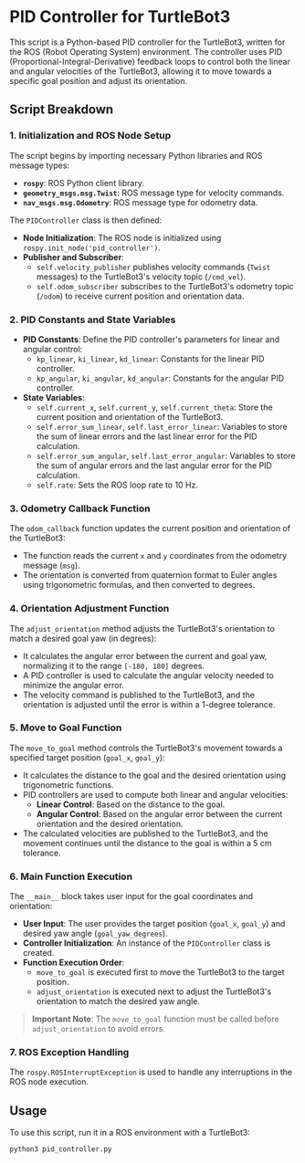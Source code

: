 # PID Controller for TurtleBot3

This script is a Python-based PID controller for the TurtleBot3, written for the ROS (Robot Operating System) environment. The controller uses PID (Proportional-Integral-Derivative) feedback loops to control both the linear and angular velocities of the TurtleBot3, allowing it to move towards a specific goal position and adjust its orientation.


## Script Breakdown

### 1. **Initialization and ROS Node Setup**

The script begins by importing necessary Python libraries and ROS message types:

- **`rospy`**: ROS Python client library.
- **`geometry_msgs.msg.Twist`**: ROS message type for velocity commands.
- **`nav_msgs.msg.Odometry`**: ROS message type for odometry data.

The `PIDController` class is then defined:

- **Node Initialization**: The ROS node is initialized using `rospy.init_node('pid_controller')`.
- **Publisher and Subscriber**:
  - `self.velocity_publisher` publishes velocity commands (`Twist` messages) to the TurtleBot3's velocity topic (`/cmd_vel`).
  - `self.odom_subscriber` subscribes to the TurtleBot3's odometry topic (`/odom`) to receive current position and orientation data.

### 2. **PID Constants and State Variables**

- **PID Constants**: Define the PID controller's parameters for linear and angular control:
  - `kp_linear`, `ki_linear`, `kd_linear`: Constants for the linear PID controller.
  - `kp_angular`, `ki_angular`, `kd_angular`: Constants for the angular PID controller.
- **State Variables**:
  - `self.current_x`, `self.current_y`, `self.current_theta`: Store the current position and orientation of the TurtleBot3.
  - `self.error_sum_linear`, `self.last_error_linear`: Variables to store the sum of linear errors and the last linear error for the PID calculation.
  - `self.error_sum_angular`, `self.last_error_angular`: Variables to store the sum of angular errors and the last angular error for the PID calculation.
  - `self.rate`: Sets the ROS loop rate to 10 Hz.

### 3. **Odometry Callback Function**

The `odom_callback` function updates the current position and orientation of the TurtleBot3:

- The function reads the current `x` and `y` coordinates from the odometry message (`msg`).
- The orientation is converted from quaternion format to Euler angles using trigonometric formulas, and then converted to degrees.

### 4. **Orientation Adjustment Function**

The `adjust_orientation` method adjusts the TurtleBot3's orientation to match a desired goal yaw (in degrees):

- It calculates the angular error between the current and goal yaw, normalizing it to the range `[-180, 180]` degrees.
- A PID controller is used to calculate the angular velocity needed to minimize the angular error.
- The velocity command is published to the TurtleBot3, and the orientation is adjusted until the error is within a 1-degree tolerance.

### 5. **Move to Goal Function**

The `move_to_goal` method controls the TurtleBot3's movement towards a specified target position (`goal_x`, `goal_y`):

- It calculates the distance to the goal and the desired orientation using trigonometric functions.
- PID controllers are used to compute both linear and angular velocities:
  - **Linear Control**: Based on the distance to the goal.
  - **Angular Control**: Based on the angular error between the current orientation and the desired orientation.
- The calculated velocities are published to the TurtleBot3, and the movement continues until the distance to the goal is within a 5 cm tolerance.

### 6. **Main Function Execution**

The `__main__` block takes user input for the goal coordinates and orientation:

- **User Input**: The user provides the target position (`goal_x`, `goal_y`) and desired yaw angle (`goal_yaw_degrees`).
- **Controller Initialization**: An instance of the `PIDController` class is created.
- **Function Execution Order**:
  - `move_to_goal` is executed first to move the TurtleBot3 to the target position.
  - `adjust_orientation` is executed next to adjust the TurtleBot3's orientation to match the desired yaw angle.
  
> **Important Note**: The `move_to_goal` function must be called before `adjust_orientation` to avoid errors.

### 7. **ROS Exception Handling**

The `rospy.ROSInterruptException` is used to handle any interruptions in the ROS node execution.

## Usage

To use this script, run it in a ROS environment with a TurtleBot3:

```bash
python3 pid_controller.py

